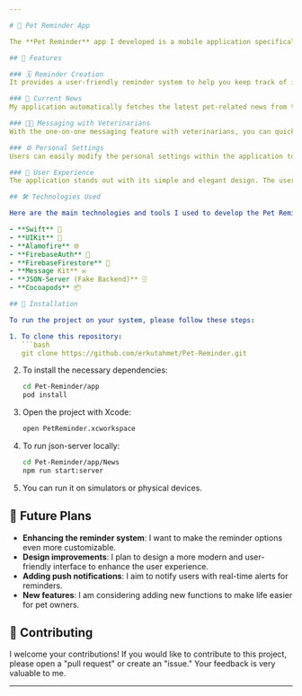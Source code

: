 ```yaml
---

# 🐾 Pet Reminder App

The **Pet Reminder** app I developed is a mobile application specifically designed for pet owners. With this application, users can create reminders related to their pets, easily communicate with veterinarians, and keep up with current news. Additionally, it offers customization options based on personal settings. The application has been developed for the iOS platform using Swift and the UIKit framework.

## 🚀 Features

### 🗓️ Reminder Creation
It provides a user-friendly reminder system to help you keep track of important tasks such as feeding times, vaccinations, or veterinary visits for your pets.

### 📰 Current News
My application automatically fetches the latest pet-related news from the internet and displays it on the homepage. This way, you can stay informed about the latest developments while taking care of your pet's daily needs.

### 🐕‍🦺 Messaging with Veterinarians
With the one-on-one messaging feature with veterinarians, you can quickly communicate your questions and urgent situations regarding your pet to your veterinarian. This feature enables safe and quick communication during the time between veterinary appointments.

### ⚙️ Personal Settings
Users can easily modify the personal settings within the application to customize it according to their needs.

### 📱 User Experience
The application stands out with its simple and elegant design. The user interface provides an easily understandable navigation experience for all types of users.

## 🛠️ Technologies Used

Here are the main technologies and tools I used to develop the Pet Reminder application:

- **Swift** 🍎
- **UIKit** 📱
- **Alamofire** 🌐
- **FirebaseAuth** 🔐
- **FirebaseFirestore** 💾
- **Message Kit** ✉️
- **JSON-Server (Fake Backend)** 🗄️
- **Cocoapods** 📦

## 🔧 Installation

To run the project on your system, please follow these steps:

1. To clone this repository:
   ```bash
   git clone https://github.com/erkutahmet/Pet-Reminder.git
   ```

2. To install the necessary dependencies:
   ```bash
   cd Pet-Reminder/app
   pod install
   ```

3. Open the project with Xcode:
   ```bash
   open PetReminder.xcworkspace
   ```

4. To run json-server locally:
   ```bash
   cd Pet-Reminder/app/News
   npm run start:server
   ```

5. You can run it on simulators or physical devices.

## 🌟 Future Plans

- **Enhancing the reminder system**: I want to make the reminder options even more customizable.
- **Design improvements**: I plan to design a more modern and user-friendly interface to enhance the user experience.
- **Adding push notifications**: I aim to notify users with real-time alerts for reminders.
- **New features**: I am considering adding new functions to make life easier for pet owners.

## 🤝 Contributing

I welcome your contributions! If you would like to contribute to this project, please open a "pull request" or create an "issue." Your feedback is very valuable to me.

--- 
```

